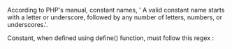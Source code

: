 According to PHP's manual, constant names, ' A valid constant name starts with a letter or underscore, followed by any number of letters, numbers, or underscores.'.

Constant, when defined using define() function, must follow this regex : 

<?literal
/[a-zA-Z_\x7f-\xff][a-zA-Z0-9_\x7f-\xff]*/
?>

